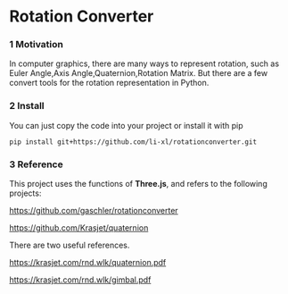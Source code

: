 # Rotation Converter
### 1 Motivation

In computer graphics, there are many ways to represent rotation, such as Euler Angle,Axis Angle,Quaternion,Rotation Matrix. But there are a few convert tools for the rotation representation in Python. 

### 2 Install

You can just copy the code into your project or install it with pip

```shell
pip install git+https://github.com/li-xl/rotationconverter.git
```

### 3 Reference

This project uses  the functions of **Three.js**, and refers to the following projects:

https://github.com/gaschler/rotationconverter

https://github.com/Krasjet/quaternion

There are two useful references.

https://krasjet.com/rnd.wlk/quaternion.pdf

https://krasjet.com/rnd.wlk/gimbal.pdf